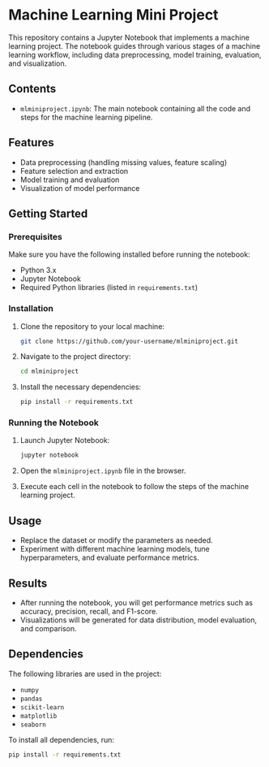 
# Machine Learning Mini Project

This repository contains a Jupyter Notebook that implements a machine learning project. The notebook guides through various stages of a machine learning workflow, including data preprocessing, model training, evaluation, and visualization.

## Contents

- `mlminiproject.ipynb`: The main notebook containing all the code and steps for the machine learning pipeline.

## Features

- Data preprocessing (handling missing values, feature scaling)
- Feature selection and extraction
- Model training and evaluation
- Visualization of model performance

## Getting Started

### Prerequisites

Make sure you have the following installed before running the notebook:

- Python 3.x
- Jupyter Notebook
- Required Python libraries (listed in `requirements.txt`)

### Installation

1. Clone the repository to your local machine:

   ```bash
   git clone https://github.com/your-username/mlminiproject.git
   ```

2. Navigate to the project directory:

   ```bash
   cd mlminiproject
   ```

3. Install the necessary dependencies:

   ```bash
   pip install -r requirements.txt
   ```

### Running the Notebook

1. Launch Jupyter Notebook:

   ```bash
   jupyter notebook
   ```

2. Open the `mlminiproject.ipynb` file in the browser.

3. Execute each cell in the notebook to follow the steps of the machine learning project.

## Usage

- Replace the dataset or modify the parameters as needed.
- Experiment with different machine learning models, tune hyperparameters, and evaluate performance metrics.

## Results

- After running the notebook, you will get performance metrics such as accuracy, precision, recall, and F1-score.
- Visualizations will be generated for data distribution, model evaluation, and comparison.

## Dependencies

The following libraries are used in the project:

- `numpy`
- `pandas`
- `scikit-learn`
- `matplotlib`
- `seaborn`

To install all dependencies, run:

```bash
pip install -r requirements.txt
```
